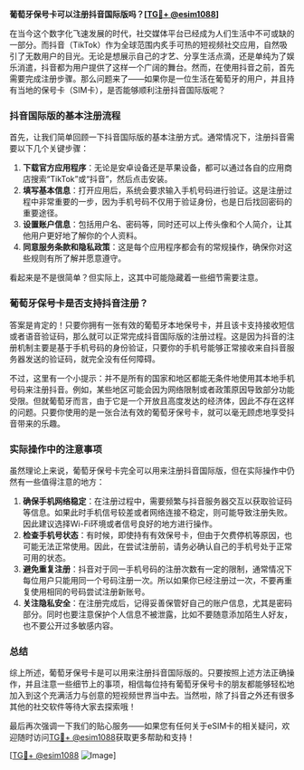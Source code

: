 **葡萄牙保号卡可以注册抖音国际版吗？[[TG💪+ @esim1088](https://t.me/s/esim1088)]**

在当今这个数字化飞速发展的时代，社交媒体平台已经成为人们生活中不可或缺的一部分。而抖音（TikTok）作为全球范围内炙手可热的短视频社交应用，自然吸引了无数用户的目光。无论是想展示自己的才艺、分享生活点滴，还是单纯为了娱乐消遣，抖音都为用户提供了这样一个广阔的舞台。然而，在使用抖音之前，首先需要完成注册步骤。那么问题来了——如果你是一位生活在葡萄牙的用户，并且持有当地的保号卡（SIM卡），是否能够顺利注册抖音国际版呢？

### 抖音国际版的基本注册流程

首先，让我们简单回顾一下抖音国际版的基本注册方式。通常情况下，注册抖音需要以下几个关键步骤：

1. **下载官方应用程序**：无论是安卓设备还是苹果设备，都可以通过各自的应用商店搜索“TikTok”或“抖音”，然后点击安装。
2. **填写基本信息**：打开应用后，系统会要求输入手机号码进行验证。这是注册过程中非常重要的一步，因为手机号码不仅用于验证身份，也是日后找回密码的重要途径。
3. **设置账户信息**：包括用户名、密码等，同时还可以上传头像和个人简介，让其他用户更好地了解你的个人资料。
4. **同意服务条款和隐私政策**：这是每个应用程序都会有的常规操作，确保你对这些规则有所了解并愿意遵守。

看起来是不是很简单？但实际上，这其中可能隐藏着一些细节需要注意。

### 葡萄牙保号卡是否支持抖音注册？

答案是肯定的！只要你拥有一张有效的葡萄牙本地保号卡，并且该卡支持接收短信或者语音验证码，那么就可以正常完成抖音国际版的注册过程。这是因为抖音的注册机制主要是基于手机号码的身份验证，只要你的手机号能够正常接收来自抖音服务器发送的验证码，就完全没有任何障碍。

不过，这里有一个小提示：并不是所有的国家和地区都能无条件地使用其本地手机号码来注册抖音。例如，某些地区可能会因为网络限制或者政策原因导致部分功能受限。但就葡萄牙而言，由于它是一个开放且高度发达的经济体，因此不存在这样的问题。只要你使用的是一张合法有效的葡萄牙保号卡，就可以毫无顾虑地享受抖音带来的乐趣。

### 实际操作中的注意事项

虽然理论上来说，葡萄牙保号卡完全可以用来注册抖音国际版，但在实际操作中仍然有一些值得注意的地方：

1. **确保手机网络稳定**：在注册过程中，需要频繁与抖音服务器交互以获取验证码等信息。如果此时手机信号较差或者网络连接不稳定，则可能导致注册失败。因此建议选择Wi-Fi环境或者信号良好的地方进行操作。
2. **检查手机号状态**：有时候，即使持有有效保号卡，但由于欠费停机等原因，也可能无法正常使用。因此，在尝试注册前，请务必确认自己的手机号处于正常可用的状态。
3. **避免重复注册**：抖音对于同一手机号码的注册次数有一定的限制，通常情况下每位用户只能用同一个号码注册一次。所以如果你已经注册过一次，不要再重复使用相同的号码尝试注册新账号。
4. **关注隐私安全**：在注册完成后，记得妥善保管好自己的账户信息，尤其是密码部分。同时也要注意保护个人信息不被泄露，比如不要随意添加陌生人好友，也不要公开过多敏感内容。

### 总结

综上所述，葡萄牙保号卡是可以用来注册抖音国际版的。只要按照上述方法正确操作，并且注意一些细节上的事项，相信每位持有葡萄牙保号卡的朋友都能够轻松地加入到这个充满活力与创意的短视频世界当中去。当然啦，除了抖音之外还有很多其他的社交软件等待大家去探索哦！

最后再次强调一下我们的贴心服务——如果您有任何关于eSIM卡的相关疑问，欢迎随时访问[TG💪+ @esim1088](https://t.me/s/esim1088)获取更多帮助和支持！

[[TG💪+ @esim1088](https://t.me/s/esim1088) ![Image](https://i.postimg.cc/4NQfJmqS/Snipaste-2025-05-13-00-14-12.png)]